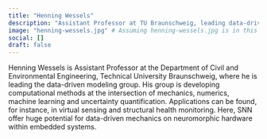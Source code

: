 ```yaml
---
title: "Henning Wessels"
description: "Assistant Professor at TU Braunschweig, leading data-driven modeling. Develops methods at intersection of mechanics, ML, and SNNs for virtual sensing."
image: "henning-wessels.jpg" # Assuming henning-wessels.jpg is in this bundle
social: []
draft: false
---
```

Henning Wessels is Assistant Professor at the Department of Civil and Environmental Engineering, Technical University Braunschweig, where he is leading the data-driven modeling group. His group is developing computational methods at the intersection of mechanics, numerics, machine learning and uncertainty quantification. Applications can be found, for instance, in virtual sensing and structural health monitoring. Here, SNN offer huge potential for data-driven mechanics on neuromorphic hardware within embedded systems.
